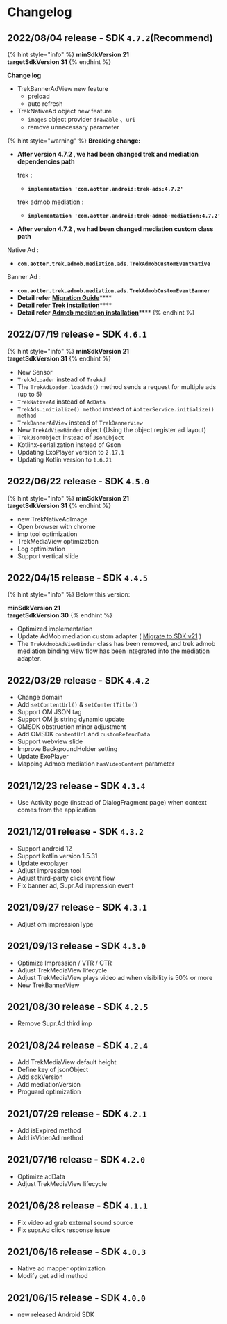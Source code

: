 # Changelog

## 2022/08/04 release - SDK `4.7.2`(Recommend)

{% hint style="info" %}
**minSdkVersion 21** \
**targetSdkVersion 31**
{% endhint %}

**Change log**

* TrekBannerAdView new feature
  * preload
  * auto refresh
* TrekNativeAd object new feature
  * `images` object provider `drawable` 、`uri`
  * remove unnecessary parameter

{% hint style="warning" %}
**Breaking change:**



*   **After version 4.7.2 , we had been changed trek and mediation dependencies path**

    trek :&#x20;

    * **`implementation 'com.aotter.android:trek-ads:4.7.2'`**

    trek admob mediation :

    * **`implementation 'com.aotter.android:trek-admob-mediation:4.7.2'`**



* **After version 4.7.2 , we had been changed mediation custom class path**

&#x20;      Native Ad :&#x20;

* **`com.aotter.trek.admob.mediation.ads.TrekAdmobCustomEventNative`**

&#x20;      Banner Ad :&#x20;

* **`com.aotter.trek.admob.mediation.ads.TrekAdmobCustomEventBanner`**
* **Detail refer** [**Migration Guide**](migration-guide.md)****
* **Detail refer** [**Trek installation**](sdk-integration/installation.md)****
* **Detail refer** [**Admob mediation installation**](admob-mediation/installation.md)****
{% endhint %}

## 2022/07/19 release - SDK `4.6.1`&#x20;

{% hint style="info" %}
**minSdkVersion 21** \
**targetSdkVersion 31**
{% endhint %}

* New Sensor
* `TrekAdLoader` instead of `TrekAd`
* The `TrekAdLoader.loadAds()` method sends a request for multiple ads (up to 5)
* `TrekNativeAd` instead of `AdData`
* `TrekAds.initialize() method` instead of `AotterService.initialize() method`
* `TrekBannerAdView` instead of `TrekBannerView`
* New `TrekAdViewBinder` object (Using the object register ad layout)
* `TrekJsonObject` instead of `JsonObject`
* Kotlinx-serialization instead of Gson
* Updating ExoPlayer version to `2.17.1`
* Updating Kotlin version to `1.6.21`

## 2022/06/22 release - SDK `4.5.0`&#x20;

{% hint style="info" %}
**minSdkVersion 21** \
**targetSdkVersion 31**
{% endhint %}

* new TrekNativeAdImage
* Open browser with chrome
* imp tool optimization
* TrekMediaView optimization
* Log optimization
* Support vertical slide

## 2022/04/15 release - SDK `4.4.5`&#x20;

{% hint style="info" %}
Below this version:

**minSdkVersion 21** \
**targetSdkVersion 30**
{% endhint %}

* Optimized implementation
* Update AdMob mediation custom adapter ( [Migrate to SDK v21](https://developers.google.com/admob/android/migration) )
* The `TrekAdmobAdViewBinder` class has been removed, and trek admob mediation binding view flow has been integrated into the mediation adapter.

## 2022/03/29 release - SDK `4.4.2`

* Change domain
* Add `setContentUrl()` & `setContentTitle()`
* Support OM JSON tag
* Support OM js string dynamic update
* OMSDK obstruction minor adjustment
* Add OMSDK `contentUrl` and `customRefencData`
* Support webview slide
* Improve BackgroundHolder setting
* Update ExoPlayer
* Mapping Admob mediation `hasVideoContent` parameter

## 2021/12/23 release - SDK `4.3.4`

* Use Activity page (instead of DialogFragment page) when context comes from the application

## 2021/12/01 release - SDK `4.3.2`

* Support android 12
* Support kotlin version 1.5.31
* Update exoplayer
* Adjust impression tool
* Adjust third-party click event flow
* Fix banner ad, Supr.Ad impression event

## 2021/09/27 release - SDK `4.3.1`

* Adjust om impressionType

## 2021/09/13 release - SDK `4.3.0`

* Optimize Impression / VTR / CTR
* Adjust TrekMediaView lifecycle
* Adjust TrekMediaView plays video ad when visibility is 50% or more
* New TrekBannerView

## 2021/08/30 release - SDK `4.2.5`

* Remove Supr.Ad third imp

## 2021/08/24 release - SDK `4.2.4`

* Add TrekMediaView default height
* Define key of jsonObject
* Add sdkVersion
* Add mediationVersion
* Proguard optimization&#x20;

## 2021/07/29 release - SDK `4.2.1`

* Add isExpired method
* Add isVideoAd method

## 2021/07/16 release - SDK `4.2.0`

* Optimize adData
* Adjust TrekMediaView lifecycle

## 2021/06/28 release - SDK `4.1.1`

* Fix video ad grab external sound source
* Fix supr.Ad click response issue

## 2021/06/16 release - SDK `4.0.3`

* Native ad mapper optimization
* Modify get ad id method

## 2021/06/15 release - SDK `4.0.0`

* new released Android SDK

